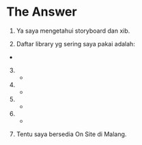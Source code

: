 # The Answer

1. Ya saya mengetahui storyboard dan xib. 

2. Daftar library yg sering saya pakai adalah: 
- 

3. -

4. -

5. -

6. -

7. Tentu saya bersedia On Site di Malang.
